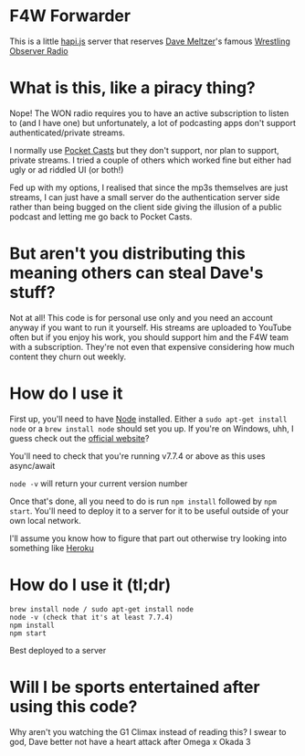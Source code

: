 # F4W Forwarder

This is a little [hapi.js](https://hapijs.com/) server that reserves [Dave Meltzer](https://twitter.com/davemeltzerWON)'s famous [Wrestling Observer Radio](http://www.f4wonline.com/radioshow-archive)

# What is this, like a piracy thing?

Nope! The WON radio requires you to have an active subscription to listen to (and I have one) but unfortunately, a lot of podcasting apps don't support authenticated/private streams.

I normally use [Pocket Casts](https://www.shiftyjelly.com/pocketcasts/) but they don't support, nor plan to support, private streams. I tried a couple of others which worked fine but either had ugly or ad riddled UI (or both!)

Fed up with my options, I realised that since the mp3s themselves are just streams, I can just have a small server do the authentication server side rather than being bugged on the client side giving the illusion of a public podcast and letting me go back to Pocket Casts.

# But aren't you distributing this meaning others can steal Dave's stuff?

Not at all! This code is for personal use only and you need an account anyway if you want to run it yourself. His streams are uploaded to YouTube often but if you enjoy his work, you should support him and the F4W team with a subscription. They're not even that expensive considering how much content they churn out weekly.

# How do I use it

First up, you'll need to have [Node](https://nodejs.org/) installed. Either a `sudo apt-get install node` or a `brew install node` should set you up. If you're on Windows, uhh, I guess check out the [official website](https://nodejs.org/)?

You'll need to check that you're running v7.7.4 or above as this uses async/await

`node -v` will return your current version number

Once that's done, all you need to do is run `npm install` followed by `npm start`. You'll need to deploy it to a server for it to be useful outside of your own local network.

I'll assume you know how to figure that part out otherwise try looking into something like [Heroku](http://heroku.com)

# How do I use it (tl;dr)

```
brew install node / sudo apt-get install node
node -v (check that it's at least 7.7.4)
npm install
npm start
```

Best deployed to a server

# Will I be sports entertained after using this code?

Why aren't you watching the G1 Climax instead of reading this? I swear to god, Dave better not have a heart attack after Omega x Okada 3